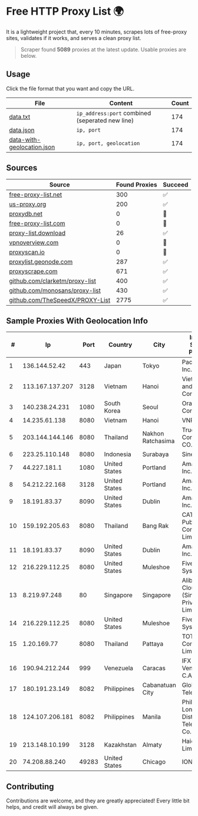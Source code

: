 
# Free HTTP Proxy List 🌍

It is a lightweight project that, every 10 minutes, scrapes lots of free-proxy sites, validates if it works, and serves a clean proxy list.


> Scraper found **5089** proxies at the latest update. Usable proxies are below.

## Usage

Click the file format that you want and copy the URL.


|File|Content|Count|
|----|-------|-----|
|[data.txt](https://raw.githubusercontent.com/themiralay/Proxy-List-World/master/data.txt)|`ip_address:port` combined (seperated new line)|174|
|[data.json](https://raw.githubusercontent.com/themiralay/Proxy-List-World/master/data.json)|`ip, port`|174|
|[data-with-geolocation.json](https://raw.githubusercontent.com/themiralay/Proxy-List-World/master/data-with-geolocation.json)|`ip, port, geolocation`|174|

## Sources

|Source|Found Proxies|Succeed|
|------|-------------|-------|
|[free-proxy-list.net](https://free-proxy-list.net)|300|✅|
|[us-proxy.org](https://www.us-proxy.org)|200|✅|
|[proxydb.net](http://proxydb.net)|0|🚫|
|[free-proxy-list.com](https://free-proxy-list.com/?page=&port=&type%5B%5D=http&type%5B%5D=https&up_time=0&search=Search)|0|🚫|
|[proxy-list.download](https://www.proxy-list.download/HTTP)|26|✅|
|[vpnoverview.com](https://vpnoverview.com/privacy/anonymous-browsing/free-proxy-servers)|0|🚫|
|[proxyscan.io](https://www.proxyscan.io)|0|🚫|
|[proxylist.geonode.com](https://proxylist.geonode.com/api/proxy-list?limit=300&page=1&sort_by=lastChecked&sort_type=desc&protocols=http,https)|287|✅|
|[proxyscrape.com](https://api.proxyscrape.com/v2/?request=displayproxies&protocol=http&timeout=10000&country=all&ssl=all&anonymity=all)|671|✅|
|[github.com/clarketm/proxy-list](https://raw.githubusercontent.com/clarketm/proxy-list/master/proxy-list-raw.txt)|400|✅|
|[github.com/monosans/proxy-list](https://raw.githubusercontent.com/monosans/proxy-list/main/proxies/http.txt)|430|✅|
|[github.com/TheSpeedX/PROXY-List](https://raw.githubusercontent.com/TheSpeedX/PROXY-List/master/http.txt)|2775|✅|


## Sample Proxies With Geolocation Info

|#|Ip|Port|Country|City|Internet Service Provider|
|-|--|----|-------|----|-------------------------|
|1|136.144.52.42|443|Japan|Tokyo|Packet Host, Inc.|
|2|113.167.137.207|3128|Vietnam|Hanoi|VietNam Post and Telecom Corporation|
|3|140.238.24.231|1080|South Korea|Seoul|Oracle Corporation|
|4|14.235.61.138|8080|Vietnam|Hanoi|VNPT|
|5|203.144.144.146|8080|Thailand|Nakhon Ratchasima|True Internet Corporation CO. Ltd.|
|6|223.25.110.148|8080|Indonesia|Surabaya|SinergiNet|
|7|44.227.181.1|1080|United States|Portland|Amazon.com, Inc.|
|8|54.212.22.168|3128|United States|Portland|Amazon.com, Inc.|
|9|18.191.83.37|8090|United States|Dublin|Amazon.com, Inc.|
|10|159.192.205.63|8080|Thailand|Bang Rak|CAT Telecom Public Company Limited|
|11|18.191.83.37|8090|United States|Dublin|Amazon.com, Inc.|
|12|216.229.112.25|8080|United States|Muleshoe|Five Area Systems, LLC|
|13|8.219.97.248|80|Singapore|Singapore|Alibaba Cloud (Singapore) Private Limited|
|14|216.229.112.25|8080|United States|Muleshoe|Five Area Systems, LLC|
|15|1.20.169.77|8080|Thailand|Pattaya|TOT Public Company Limited|
|16|190.94.212.244|999|Venezuela|Caracas|IFX Networks Venezuela C.A.|
|17|180.191.23.149|8082|Philippines|Cabanatuan City|Globe Telecom|
|18|124.107.206.181|8082|Philippines|Manila|Philippine Long Distance Telephone Co.|
|19|213.148.10.199|3128|Kazakhstan|Almaty|Haicom Limited|
|20|74.208.88.240|49283|United States|Chicago|IONOS SE|



## Contributing

Contributions are welcome, and they are greatly appreciated! Every
little bit helps, and credit will always be given.

